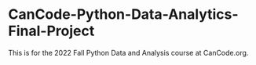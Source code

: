# CanCode-Python-Data-Analytics-Final-Project

This is for the 2022 Fall Python Data and Analysis course at CanCode.org.
